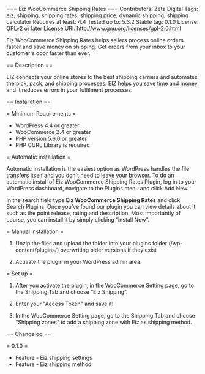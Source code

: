 === Eiz WooCommerce Shipping Rates ===
Contributors: Zeta Digital
Tags: eiz, shipping, shipping rates, shipping price, dynamic shipping, shipping calculator
Requires at least: 4.4
Tested up to: 5.3.2
Stable tag: 0.1.0
License: GPLv2 or later
License URI: http://www.gnu.org/licenses/gpl-2.0.html

Eiz WooCommerce Shipping Rates helps sellers process online orders faster and save money on shipping. Get orders from your inbox to your customer's door faster than ever.

== Description ==

EIZ connects your online stores to the best shipping carriers and automates the pick, pack, and shipping processes. EIZ helps you save time and money, and it reduces errors in your fulfilment processes.

== Installation ==

= Minimum Requirements =

* WordPress 4.4 or greater
* WooCommerce 2.4 or greater
* PHP version 5.6.0 or greater
* PHP CURL Library is required

= Automatic installation =

Automatic installation is the easiest option as WordPress handles the file transfers itself and you don't need to leave your browser. To do an automatic install of Eiz WooCommerce Shipping Rates Plugin, log in to your WordPress dashboard, navigate to the Plugins menu and click Add New.

In the search field type **Eiz WooCommerce Shipping Rates** and click Search Plugins. Once you’ve found our plugin you can view details about it such as the point release, rating and description. Most importantly of course, you can install it by simply clicking “Install Now”.

= Manual installation =

1. Unzip the files and upload the folder into your plugins folder (/wp-content/plugins/) overwriting older versions if they exist

2. Activate the plugin in your WordPress admin area.

= Set up =

1. After you activate the plugin, in the WooCommerce Setting page, go to the Shipping Tab and choose “Eiz Shipping”.

2. Enter your "Access Token" and save it!

3. In the WooCommerce Setting page, go to the Shipping Tab and choose “Shipping zones” to add a shipping zone with Eiz as shipping method.

== Changelog ==

= 0.1.0 =
* Feature - Eiz shipping settings
* Feature - Eiz shipping method